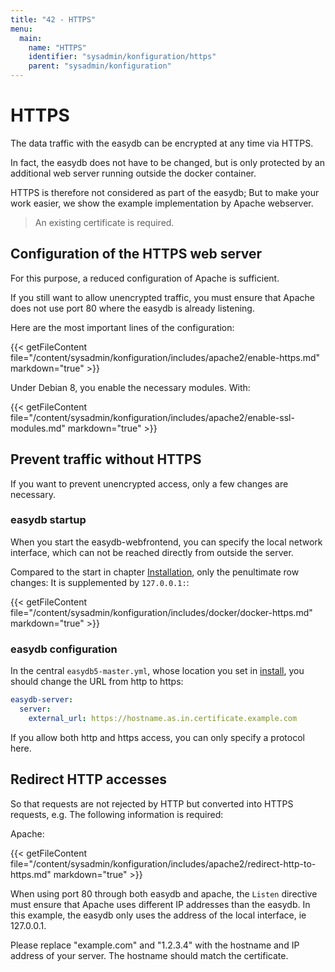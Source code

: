 ```yaml
---
title: "42 - HTTPS"
menu:
  main:
    name: "HTTPS"
    identifier: "sysadmin/konfiguration/https"
    parent: "sysadmin/konfiguration"
---
```

# HTTPS

The data traffic with the easydb can be encrypted at any time via HTTPS.

In fact, the easydb does not have to be changed, but is only protected by an additional web server running outside the docker container.

HTTPS is therefore not considered as part of the easydb; But to make your work easier, we show the example implementation by Apache webserver.

> An existing certificate is required.

## Configuration of the HTTPS web server


For this purpose, a reduced configuration of Apache is sufficient.

If you still want to allow unencrypted traffic, you must ensure that Apache does not use port 80 where the easydb is already listening.

Here are the most important lines of the configuration:

{{< getFileContent file="/content/sysadmin/konfiguration/includes/apache2/enable-https.md" markdown="true" >}}

Under Debian 8, you enable the necessary modules. With:

{{< getFileContent file="/content/sysadmin/konfiguration/includes/apache2/enable-ssl-modules.md" markdown="true" >}}

## Prevent traffic without HTTPS

If you want to prevent unencrypted access, only a few changes are necessary.

### easydb startup

When you start the easydb-webfrontend, you can specify the local network interface, which can not be reached directly from outside the server.

Compared to the start in chapter [Installation](../../installation), only the penultimate row changes: It is supplemented by `127.0.0.1:`:

{{< getFileContent file="/content/sysadmin/konfiguration/includes/docker/docker-https.md" markdown="true" >}}

### easydb configuration

In the central `easydb5-master.yml`, whose location you set in [install](../../installation), you should change the URL from http to https:

```yaml
easydb-server:
  server:
    external_url: https://hostname.as.in.certificate.example.com
```

If you allow both http and https access, you can only specify a protocol here.

## Redirect HTTP accesses

So that requests are not rejected by HTTP but converted into HTTPS requests, e.g. The following information is required:

Apache:

{{< getFileContent file="/content/sysadmin/konfiguration/includes/apache2/redirect-http-to-https.md" markdown="true" >}}

When using port 80 through both easydb and apache, the `Listen` directive must ensure that Apache uses different IP addresses than the easydb. In this example, the easydb only uses the address of the local interface, ie 127.0.0.1.

Please replace "example.com" and "1.2.3.4" with the hostname and IP address of your server. The hostname should match the certificate.
